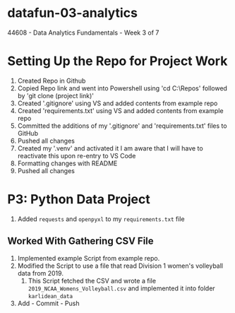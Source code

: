 # datafun-03-analytics
44608 - Data Analytics Fundamentals - Week 3 of 7

# Setting Up the Repo for Project Work
1. Created Repo in Github
2. Copied Repo link and went into Powershell using 'cd C:\Repos' followed by 'git clone (project link)'
3. Created '.gitignore' using VS and added contents from example repo
4. Created 'requirements.txt' using VS and added contents from example repo
5. Committed the additions of my '.gitignore' and 'requirements.txt' files to GitHub
6. Pushed all changes
7. Created my '.venv' and activated it
    I am aware that I will have to reactivate this upon re-entry to VS Code
8. Formatting changes with README
9. Pushed all changes

# P3: Python Data Project
1. Added `requests` and `openpyxl` to my `requirements.txt` file

## Worked With Gathering CSV File
1. Implemented example Script from example repo.
2. Modified the Script to use a file that read Division 1 women's volleyball data from 2019.
   1. This Script fetched the CSV and wrote a file `2019_NCAA_Womens_Volleyball.csv` and implemented it into folder `karlidean_data`
3. Add - Commit - Push